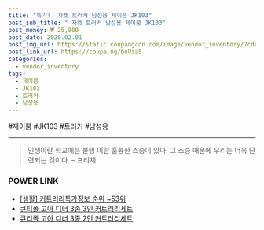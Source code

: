 ```yaml
--- 
title: "특가!  자켓 트러커 남성용 제이붐 JK103" 
post_sub_title: " 자켓 트러커 남성용 제이붐 JK103" 
post_money: ₩ 25,900 
post_date: 2020.02.01 
post_img_url: https://static.coupangcdn.com/image/vendor_inventory/7cdc/decf958ef4cdb8d65bf3a22df2dbc36f9cb551740b95e5d782691482624b.jpg 
post_link_url: https://coupa.ng/bnUia5 
categories: 
  - vendor_inventory 
tags: 
  - 제이붐 
  - JK103 
  - 트러커 
  - 남성용 
--- 
```

  #제이붐 #JK103 #트러커 #남성용 
<hr> 

> 인생이란 학교에는 불행 이란 훌륭한 스승이 있다. 그 스승 때문에 우리는 더욱 단련되는 것이다. – 프리체 


### POWER LINK

* <a href="https://blog.naver.com/sakai111/221773400087" target="_blank"> [생활] 커트러리특가정보 순위 ~53위</a>
* <a href="https://blog.naver.com/fasyy4321/221786315305" target="_blank">큐티폴 고아 디너 3종 3인 커트러리세트</a>
* <a href="https://blog.naver.com/santokki14/221786334855" target="_blank">큐티폴 고아 디너 3종 2인 커트러리세트</a>
